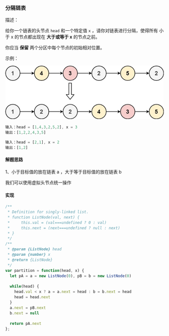### 分隔链表

描述：

给你一个链表的头节点 `head` 和一个特定值 `x` ，请你对链表进行分隔，使得所有 小于 x 的节点都出现在 **大于或等于 x** 的节点之前。

你应当 **保留** 两个分区中每个节点的初始相对位置。

示例：

![](../../images/partition.jpg)

```js
输入：head = [1,4,3,2,5,2], x = 3
输出：[1,2,2,4,3,5]
```

```js
输入：head = [2,1], x = 2
输出：[1,2]
```

#### 解题思路

1、小于目标值的放在链表 a ，大于等于目标值的放在链表 b

我们可以使用虚拟头节点统一操作


#### 实现

```js
/**
 * Definition for singly-linked list.
 * function ListNode(val, next) {
 *     this.val = (val===undefined ? 0 : val)
 *     this.next = (next===undefined ? null : next)
 * }
 */
/**
 * @param {ListNode} head
 * @param {number} x
 * @return {ListNode}
 */
var partition = function(head, x) {
  let pA = a = new ListNode(0), pB = b = new ListNode(0)

  while(head) {
    head.val < x ? a = a.next = head : b = b.next = head
    head = head.next
  }
  a.next = pB.next
  b.next = null

  return pA.next
};
```
